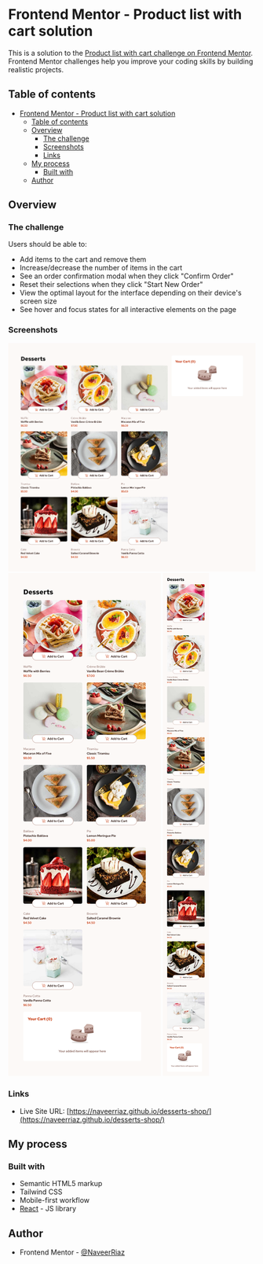 # Frontend Mentor - Product list with cart solution

This is a solution to the [Product list with cart challenge on Frontend Mentor](https://www.frontendmentor.io/challenges/product-list-with-cart-5MmqLVAp_d). Frontend Mentor challenges help you improve your coding skills by building realistic projects. 

## Table of contents

- [Frontend Mentor - Product list with cart solution](#frontend-mentor---product-list-with-cart-solution)
  - [Table of contents](#table-of-contents)
  - [Overview](#overview)
    - [The challenge](#the-challenge)
    - [Screenshots](#screenshots)
    - [Links](#links)
  - [My process](#my-process)
    - [Built with](#built-with)
  - [Author](#author)

## Overview

### The challenge

Users should be able to:

- Add items to the cart and remove them
- Increase/decrease the number of items in the cart
- See an order confirmation modal when they click "Confirm Order"
- Reset their selections when they click "Start New Order"
- View the optimal layout for the interface depending on their device's screen size
- See hover and focus states for all interactive elements on the page

### Screenshots

![](./screenshots/desktop.png)
![](./screenshots/tablet.png)
![](./screenshots/mobile.png)

### Links

- Live Site URL: [https://naveerriaz.github.io/desserts-shop/](https://naveerriaz.github.io/desserts-shop/)

## My process

### Built with

- Semantic HTML5 markup
- Tailwind CSS
- Mobile-first workflow
- [React](https://reactjs.org/) - JS library

## Author

- Frontend Mentor - [@NaveerRiaz](https://www.frontendmentor.io/profile/NaveerRiaz)